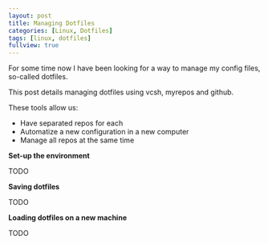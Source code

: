 ```yaml
---
layout: post
title: Managing Dotfiles
categories: [Linux, Dotfiles]
tags: [linux, dotfiles]
fullview: true
---
```


For some time now I have been looking for a way to manage my config files,
    so-called dotfiles.

This post details managing dotfiles using vcsh, myrepos and github.

These tools allow us:  
- Have separated repos for each 
- Automatize a new configuration in a new computer
- Manage all repos at the same time

**Set-up the environment**

TODO

**Saving dotfiles**

TODO

**Loading dotfiles on a new machine**

TODO

